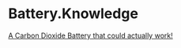 # Battery.Knowledge
[A Carbon Dioxide Battery that could actually work!](https://youtu.be/jAw8x94F0oI)

